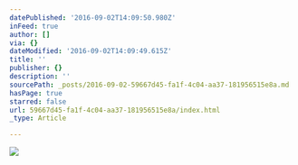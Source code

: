 ```yaml
---
datePublished: '2016-09-02T14:09:50.980Z'
inFeed: true
author: []
via: {}
dateModified: '2016-09-02T14:09:49.615Z'
title: ''
publisher: {}
description: ''
sourcePath: _posts/2016-09-02-59667d45-fa1f-4c04-aa37-181956515e8a.md
hasPage: true
starred: false
url: 59667d45-fa1f-4c04-aa37-181956515e8a/index.html
_type: Article

---
```

![](https://the-grid-user-content.s3-us-west-2.amazonaws.com/e137a62b-1955-414b-b379-3e1aec5d50ba.jpg)